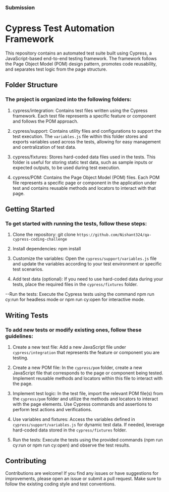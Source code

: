 ### Submission

# Cypress Test Automation Framework

This repository contains an automated test suite built using Cypress, a JavaScript-based end-to-end testing framework. The framework follows the Page Object Model (POM) design pattern, promotes code reusability, and separates test logic from the page structure.

## Folder Structure

### The project is organized into the following folders:

1. cypress/integration: Contains test files written using the Cypress framework. Each test file represents a specific feature or component and follows the POM approach.

2. cypress/support: Contains utility files and configurations to support the test execution. The `variables.js` file within this folder stores and exports variables used across the tests, allowing for easy management and centralization of test data.

3. cypress/fixtures: Stores hard-coded data files used in the tests. This folder is useful for storing static test data, such as sample inputs or expected outputs, to be used during test execution.

4. cypress/POM: Contains the Page Object Model (POM) files. Each POM file represents a specific page or component in the application under test and contains reusable methods and locators to interact with that page.

## Getting Started

### To get started with running the tests, follow these steps:

1. Clone the repository: git clone `https://github.com/Nishant324/qa-cypress-coding-challenge`

2. Install dependencies: npm install

3. Customize the variables: Open the `cypress/support/variables.js` file and update the variables    according to your test environment or specific test scenarios.

4. Add test data (optional): If you need to use hard-coded data during your tests, place the required files in the `cypress/fixtures` folder.

--Run the tests: Execute the Cypress tests using the command npm run cy:run for headless mode or npm run cy:open for interactive mode.

## Writing Tests

### To add new tests or modify existing ones, follow these guidelines:

1. Create a new test file: Add a new JavaScript file under `cypress/integration` that represents the feature or component you are testing.

2. Create a new POM file: In the `cypress/pom` folder, create a new JavaScript file that corresponds to the page or component being tested. Implement reusable methods and locators within this file to interact with the page.

3. Implement test logic: In the test file, import the relevant POM file(s) from the `cypress/pom` folder and utilize the methods and locators to interact with the page elements. Use Cypress commands and assertions to perform test actions and verifications.

4. Use variables and fixtures: Access the variables defined in `cypress/support/variables.js` for dynamic test data. If needed, leverage hard-coded data stored in the `cypress/fixtures` folder.

5. Run the tests: Execute the tests using the provided commands (npm run cy:run or npm run cy:open) and observe the test results.

## Contributing

Contributions are welcome! If you find any issues or have suggestions for improvements, please open an issue or submit a pull request. Make sure to follow the existing coding style and test conventions.
